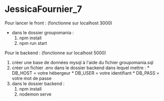 # JessicaFournier_7

Pour lancer le front : (fonctionne sur localhost 3000)
  - dans le dossier groupomania : 
      1. npm install
      2. npm run start 
  
Pour le backend : (fonctionne sur localhost 5000)
  1. créer une base de données mysql à l'aide du fichier groupomania.sql
  2. créer un fichier .env dans le dossier backend dans lequel mettre : 
    * DB_HOST = votre hébergeur
    * DB_USER = votre identifiant
    * DB_PASS = votre mot de passe
  3. dans le dossier backend : 
      1. npm install
      2. nodemon serve
